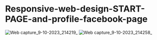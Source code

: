 # Responsive-web-design-START-PAGE-and-profile-facebook-page
![Web capture_9-10-2023_214219_](https://github.com/KarimanOmar/Responsive-web-design-START-PAGE-and-profile-facebook-page/assets/144020480/834cf6e3-1477-4f6b-ac1c-8b2b44b1767f)
![Web capture_9-10-2023_214258_](https://github.com/KarimanOmar/Responsive-web-design-START-PAGE-and-profile-facebook-page/assets/144020480/bfc9c9e4-5ff2-4f60-a7b2-e03048e5f258)
